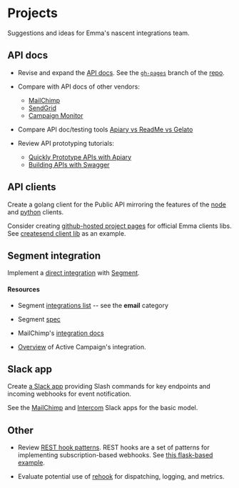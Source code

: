# Projects

Suggestions and ideas for Emma's nascent integrations team.


## API docs

* Revise and expand the [API docs](http://api.myemma.com/index.html). See the [`gh-pages`](https://github.com/myemma/emma-api-documentation/tree/gh-pages) branch of the [repo](https://github.com/myemma/emma-api-documentation).

* Compare with API docs of other vendors:
  * [MailChimp](http://developer.mailchimp.com/documentation/mailchimp/)
  * [SendGrid](https://sendgrid.com/docs/API_Reference/index.html)
  * [Campaign Monitor](https://www.campaignmonitor.com/api/getting-started/)

* Compare API doc/testing tools [Apiary vs ReadMe vs Gelato](http://stackshare.io/stackups/apiary-vs-readme-io-vs-gelato-io)

* Review API prototyping tutorials:
  * [Quickly Prototype APIs with Apiary](https://sendgrid.com/blog/quickly-prototype-apis-apiary/)
  * [Building APIs with Swagger](http://radar.oreilly.com/2015/09/building-apis-with-swagger.html)


## API clients

Create a golang client for the Public API mirroring the features of the [node](https://github.com/nathanpeck/emma-sdk) and [python](https://github.com/myemma/EmmaPython) clients.

Consider creating [github-hosted project pages](https://pages.github.com) for official Emma clients libs. See [createsend client lib](http://campaignmonitor.github.io/createsend-python/) as an example.


## Segment integration

Implement a [direct integration](https://segment.com/docs/partners/direct-integration/#2-build-an-endpoint-to-receive-customer-data) with [Segment](https://segment.com).

#### Resources 

* Segment [integrations list](https://segment.com/integrations) -- see the
  **email** category

* Segment [spec](https://segment.com/docs/spec/)

* MailChimp's [integration docs](https://segment.com/docs/integrations/mailchimp/)

* [Overview](http://www.activecampaign.com/blog/share-contact-data-with-other-apps/) of Active Campaign's integration.


## Slack app

Create [a Slack app](https://api.slack.com/slack-apps) providing Slash commands for key endpoints and incoming webhooks for event notification.

See the [MailChimp](https://slack.com/apps/A0F82E726-mailchimp) and [Intercom](https://slack.com/apps/A0F81R6LF-intercom) Slack apps for the basic model.


## Other

* Review [REST hook patterns](http://resthooks.org/docs/).  REST hooks are a set of patterns for implementing subscription-based webhooks. See [this flask-based example](https://github.com/zapier/resthooks).

* Evaluate potential use of [rehook](https://github.com/jstemmer/rehook) for dispatching, logging, and metrics.
